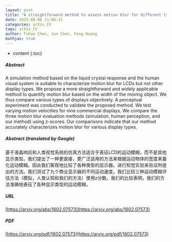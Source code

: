 ```yaml
---
layout: post
title: "A straightforward method to assess motion blur for different types of displays"
date: 2015-08-08 11:08:11
categories: arXiv_CV
tags: arXiv_CV
author: Fuhao Chen, Jun Chen, Feng Huang
mathjax: true
---
```


* content
{:toc}

##### Abstract
A simulation method based on the liquid crystal response and the human visual system is suitable to characterize motion blur for LCDs but not other display types. We propose a more straightforward and widely applicable method to quantify motion blur based on the width of the moving object. We thus compare various types of displays objectively. A perceptual experiment was conducted to validate the proposed method. We test varying motion velocities for nine commercial displays. We compare the three motion blur evaluation methods (simulation, human perception, and our method) using z-scores. Our comparisons indicate that our method accurately characterizes motion blur for various display types.

##### Abstract (translated by Google)
基于液晶响应和人类视觉系统的仿真方法适合于表征LCD的运动模糊，而不是其他显示类型。我们提出了一种更直接，更广泛适用的方法来根据运动物体的宽度来量化运动模糊。因此我们客观地比较了各种类型的显示器。进行知觉实验来验证所提出的方法。我们测试了九个商业显示器的不同运动速度。我们比较三种运动模糊评估方法（模拟，人类认知和我们的方法）使用z分数。我们的比较表明，我们的方法准确地表征了各种显示类型的运动模糊。

##### URL
[https://arxiv.org/abs/1602.07573](https://arxiv.org/abs/1602.07573)

##### PDF
[https://arxiv.org/pdf/1602.07573](https://arxiv.org/pdf/1602.07573)

